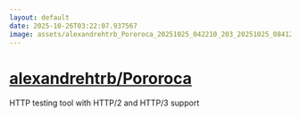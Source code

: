 ```yaml
---
layout: default
date: 2025-10-26T03:22:07.937567
image: assets/alexandrehtrb_Pororoca_20251025_042210_203_20251025_084120_5c5f7a--20251025T104143912--cropped.png
---
```


# [alexandrehtrb/Pororoca](https://github.com/alexandrehtrb/Pororoca/)

HTTP testing tool with HTTP/2 and HTTP/3 support
